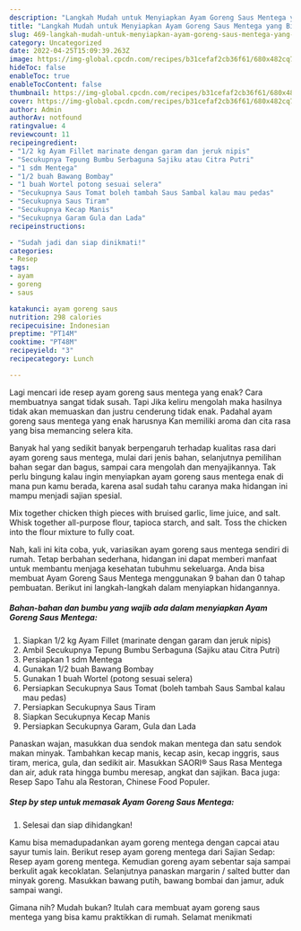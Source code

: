 ```yaml
---
description: "Langkah Mudah untuk Menyiapkan Ayam Goreng Saus Mentega yang Bisa Manjain Lidah, Buat Buka Puasa}"
title: "Langkah Mudah untuk Menyiapkan Ayam Goreng Saus Mentega yang Bisa Manjain Lidah, Buat Buka Puasa}"
slug: 469-langkah-mudah-untuk-menyiapkan-ayam-goreng-saus-mentega-yang-bisa-manjain-lidah-buat-buka-puasa
category: Uncategorized
date: 2022-04-25T15:09:39.263Z
image: https://img-global.cpcdn.com/recipes/b31cefaf2cb36f61/680x482cq70/ayam-goreng-saus-mentega-foto-resep-utama.jpg
hideToc: false
enableToc: true
enableTocContent: false
thumbnail: https://img-global.cpcdn.com/recipes/b31cefaf2cb36f61/680x482cq70/ayam-goreng-saus-mentega-foto-resep-utama.jpg
cover: https://img-global.cpcdn.com/recipes/b31cefaf2cb36f61/680x482cq70/ayam-goreng-saus-mentega-foto-resep-utama.jpg
author: Admin
authorAv: notfound
ratingvalue: 4
reviewcount: 11
recipeingredient:
- "1/2 kg Ayam Fillet marinate dengan garam dan jeruk nipis"
- "Secukupnya Tepung Bumbu Serbaguna Sajiku atau Citra Putri"
- "1 sdm Mentega"
- "1/2 buah Bawang Bombay"
- "1 buah Wortel potong sesuai selera"
- "Secukupnya Saus Tomat boleh tambah Saus Sambal kalau mau pedas"
- "Secukupnya Saus Tiram"
- "Secukupnya Kecap Manis"
- "Secukupnya Garam Gula dan Lada"
recipeinstructions:

- "Sudah jadi dan siap dinikmati!"
categories:
- Resep
tags:
- ayam
- goreng
- saus

katakunci: ayam goreng saus 
nutrition: 298 calories
recipecuisine: Indonesian
preptime: "PT14M"
cooktime: "PT48M"
recipeyield: "3"
recipecategory: Lunch

---
```



Lagi mencari ide resep ayam goreng saus mentega yang enak? Cara membuatnya sangat tidak susah. Tapi Jika keliru mengolah maka hasilnya tidak akan memuaskan dan justru cenderung tidak enak. Padahal ayam goreng saus mentega yang enak harusnya Kan memiliki aroma dan cita rasa yang bisa memancing selera kita.


Banyak hal yang sedikit banyak berpengaruh terhadap kualitas rasa dari ayam goreng saus mentega, mulai dari jenis bahan, selanjutnya pemilihan bahan segar dan bagus, sampai cara mengolah dan menyajikannya. Tak perlu bingung kalau ingin menyiapkan ayam goreng saus mentega enak di mana pun kamu berada, karena asal sudah tahu caranya maka hidangan ini mampu menjadi sajian spesial.

Mix together chicken thigh pieces with bruised garlic, lime juice, and salt. Whisk together all-purpose flour, tapioca starch, and salt. Toss the chicken into the flour mixture to fully coat.


Nah, kali ini kita coba, yuk, variasikan ayam goreng saus mentega sendiri di rumah. Tetap berbahan sederhana, hidangan ini dapat memberi manfaat untuk membantu menjaga kesehatan tubuhmu sekeluarga. Anda bisa membuat Ayam Goreng Saus Mentega menggunakan 9 bahan dan 0 tahap pembuatan. Berikut ini langkah-langkah dalam menyiapkan hidangannya.

<!--inarticleads1-->

##### Bahan-bahan dan bumbu yang wajib ada dalam menyiapkan Ayam Goreng Saus Mentega:

1. Siapkan 1/2 kg Ayam Fillet (marinate dengan garam dan jeruk nipis)
1. Ambil Secukupnya Tepung Bumbu Serbaguna (Sajiku atau Citra Putri)
1. Persiapkan 1 sdm Mentega
1. Gunakan 1/2 buah Bawang Bombay
1. Gunakan 1 buah Wortel (potong sesuai selera)
1. Persiapkan Secukupnya Saus Tomat (boleh tambah Saus Sambal kalau mau pedas)
1. Persiapkan Secukupnya Saus Tiram
1. Siapkan Secukupnya Kecap Manis
1. Persiapkan Secukupnya Garam, Gula dan Lada


Panaskan wajan, masukkan dua sendok makan mentega dan satu sendok makan minyak. Tambahkan kecap manis, kecap asin, kecap inggris, saus tiram, merica, gula, dan sedikit air. Masukkan SAORI® Saus Rasa Mentega dan air, aduk rata hingga bumbu meresap, angkat dan sajikan. Baca juga: Resep Sapo Tahu ala Restoran, Chinese Food Populer. 

<!--inarticleads2-->

##### Step by step untuk memasak Ayam Goreng Saus Mentega:


1. Selesai dan siap dihidangkan!

Kamu bisa memadupadankan ayam goreng mentega dengan capcai atau sayur tumis lain. Berikut resep ayam goreng mentega dari Sajian Sedap: Resep ayam goreng mentega. Kemudian goreng ayam sebentar saja sampai berkulit agak kecoklatan. Selanjutnya panaskan margarin / salted butter dan minyak goreng. Masukkan bawang putih, bawang bombai dan jamur, aduk sampai wangi. 

Gimana nih? Mudah bukan? Itulah cara membuat ayam goreng saus mentega yang bisa kamu praktikkan di rumah. Selamat menikmati
